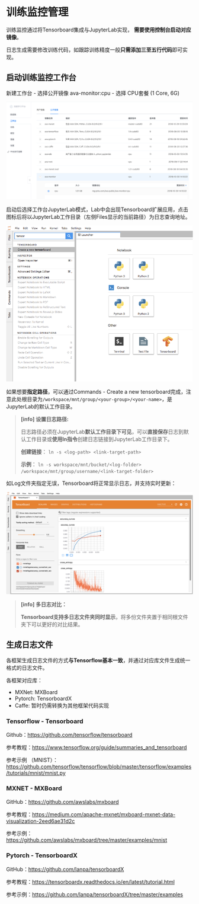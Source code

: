 # 训练监控管理

训练监控通过将Tensorboard集成与JupyterLab实现， **需要使用控制台启动对应镜像**。

日志生成需要修改训练代码，如跟踪训练精度一般**只需添加三至五行代码**即可实现。

## 启动训练监控工作台

新建工作台 - 选择公开镜像 ava-monitor:cpu - 选择 CPU套餐 (1 Core, 6G)

![](/images/ch-05/5.2.3/monitor-image-selection.png)


启动后选择工作台JupyterLab模式，Lab中会出现Tensorboard扩展应用，点击图标后将以JupyterLab工作目录（左侧Files显示的当前路径）为日志查询地址。

![](/images/ch-05/5.2.3/monitor-jupyterlab.png)

如果想要**指定路径**，可以通过Commands - Create a new tensorboard完成，注意此处根目录为`/workspace/mnt/group/<your-group>/<your-name>`，是JupyterLab的默认工作目录。

> **[info] 设置日志路径:**
>
> 日志路径必须在JupyterLab**默认工作目录下可见**，可以**直接保存**日志到默认工作目录或**使用ln指令**创建日志链接到JupyterLab工作目录下。
>
> **创建链接**： `ln -s <log-path> <link-target-path>`
>
> **示例**： `ln -s workspace/mnt/bucket/<log-folder> /workspace/mnt/group/username/<link-target-folder>`

如Log文件夹指定无误，Tensorboard将正常显示日志，并支持实时更新：

![](/images/ch-05/5.2.3/monitor-gui.png)

> **[info] 多日志对比：**
>
> **Tensorboard支持多日志文件夹同时显示**，将多份文件夹置于相同根文件夹下可以更好的对比结果。

## 生成日志文件

各框架生成日志文件的方式**与Tensorflow基本一致**，并通过对应库文件生成统一格式的日志文件。

各框架对应库：
+ MXNet: MXBoard
+ Pytorch: TensorboardX
+ Caffe: 暂时仍需转换为其他框架代码实现

### Tensorflow - Tensorboard

Github：https://github.com/tensorflow/tensorboard

参考教程：https://www.tensorflow.org/guide/summaries_and_tensorboard

参考示例 （MNIST）：https://github.com/tensorflow/tensorflow/blob/master/tensorflow/examples/tutorials/mnist/mnist.py

### MXNET - MXBoard

GitHub：https://github.com/awslabs/mxboard

参考教程：https://medium.com/apache-mxnet/mxboard-mxnet-data-visualization-2eed6ae31d2c

参考示例：https://github.com/awslabs/mxboard/tree/master/examples/mnist

### Pytorch - TensorboardX

GitHub：https://github.com/lanpa/tensorboardX

参考教程：https://tensorboardx.readthedocs.io/en/latest/tutorial.html

参考示例：https://github.com/lanpa/tensorboardX/tree/master/examples